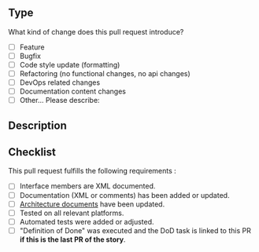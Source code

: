 ## Type
What kind of change does this pull request introduce?   

[comment]:# (Please check the ones that apply.)

- [ ] Feature
- [ ] Bugfix
- [ ] Code style update \(formatting\)
- [ ] Refactoring \(no functional changes, no api changes\)
- [ ] DevOps related changes
- [ ] Documentation content changes
- [ ] Other... Please describe:     

## Description
[comment]:# (Please describe the changes that this PR introduces.)

## Checklist
This pull request fulfills the following requirements :

[comment]:# (Please strikethrough  non-applicable items \(https://docs.microsoft.com/en-us/azure/devops/project/wiki/markdown-guidance?view=azure-devops#emphasis-bold-italics-strikethrough\))

- [ ] Interface members are XML documented.
- [ ] Documentation (XML or comments) has been added or updated.
- [ ] [Architecture documents](./doc/Architecture.md) have been updated.
- [ ] Tested on all relevant platforms.
- [ ] Automated tests were added or adjusted.
- [ ] "Definition of Done" was executed and the DoD task is linked to this PR **if this is the last PR of the story**.

[comment]:# (Please provide any additional information if necessary)
